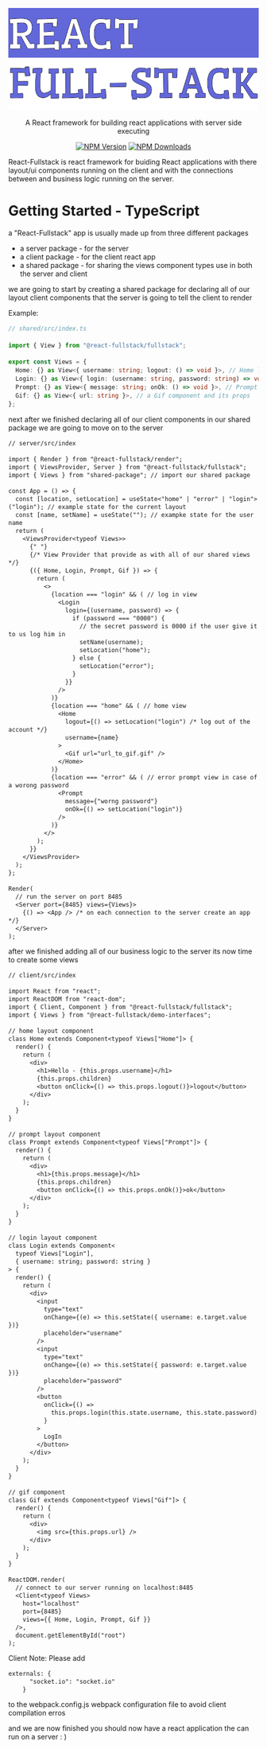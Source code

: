 [![fullstack](./assets/Logo.png)](#)

<p align="center">
  A React framework for building react applications with server side executing
</p>

<p align="center">
  <a href="https://www.npmjs.com/package/@react-fullstack/fullstack"><img alt="NPM Version" src="https://img.shields.io/npm/v/@react-fullstack/fullstack?style=for-the-badge"></a>
  <a href="https://www.npmjs.com/package/@react-fullstack/fullstack"><img alt="NPM Downloads" src="https://img.shields.io/npm/dt/@react-fullstack/fullstack?style=for-the-badge"></a>
</p>

React-Fullstack is react framework for buiding React applications with there layout/ui components running on the client and with the connections between and business logic running on the server.

# Getting Started - TypeScript

a "React-Fullstack" app is usually made up from three different packages

- a server package - for the server
- a client package - for the client react app
- a shared package - for sharing the views component types use in both the server and client

we are going to start by creating a shared package for declaring all of our layout client components that the server is going to tell the client to render

Example:

```ts
// shared/src/index.ts

import { View } from "@react-fullstack/fullstack";

export const Views = {
  Home: {} as View<{ username: string; logout: () => void }>, // Home layout component and its props
  Login: {} as View<{ login: (username: string, password: string) => void }>, // Login layout component and its props
  Prompt: {} as View<{ message: string; onOk: () => void }>, // Prompt layout component and its props
  Gif: {} as View<{ url: string }>, // a Gif component and its props
};
```

next after we finished declaring all of our client components in our shared package we are going to move on to the server

```tsx
// server/src/index

import { Render } from "@react-fullstack/render";
import { ViewsProvider, Server } from "@react-fullstack/fullstack";
import { Views } from "shared-package"; // import our shared package

const App = () => {
  const [location, setLocation] = useState<"home" | "error" | "login">("login"); // example state for the current layout
  const [name, setName] = useState(""); // exampke state for the user name
  return (
    <ViewsProvider<typeof Views>>
      {" "}
      {/* View Provider that provide as with all of our shared views  */}
      {({ Home, Login, Prompt, Gif }) => {
        return (
          <>
            {location === "login" && ( // log in view
              <Login
                login={(username, password) => {
                  if (password === "0000") {
                    // the secret password is 0000 if the user give it to us log him in
                    setName(username);
                    setLocation("home");
                  } else {
                    setLocation("error");
                  }
                }}
              />
            )}
            {location === "home" && ( // home view
              <Home
                logout={() => setLocation("login") /* log out of the account */}
                username={name}
              >
                <Gif url="url_to_gif.gif" />
              </Home>
            )}
            {location === "error" && ( // error prompt view in case of a worong password
              <Prompt
                message={"worng password"}
                onOk={() => setLocation("login")}
              />
            )}
          </>
        );
      }}
    </ViewsProvider>
  );
};

Render(
  // run the server on port 8485
  <Server port={8485} views={Views}>
    {() => <App /> /* on each connection to the server create an app */}
  </Server>
);
```

after we finished adding all of our business logic to the server its now time to create some views

```tsx
// client/src/index

import React from "react";
import ReactDOM from "react-dom";
import { Client, Component } from "@react-fullstack/fullstack";
import { Views } from "@react-fullstack/demo-interfaces";

// home layout component
class Home extends Component<typeof Views["Home"]> {
  render() {
    return (
      <div>
        <h1>Hello - {this.props.username}</h1>
        {this.props.children}
        <button onClick={() => this.props.logout()}>logout</button>
      </div>
    );
  }
}

// prompt layout component
class Prompt extends Component<typeof Views["Prompt"]> {
  render() {
    return (
      <div>
        <h1>{this.props.message}</h1>
        {this.props.children}
        <button onClick={() => this.props.onOk()}>ok</button>
      </div>
    );
  }
}

// login layout component
class Login extends Component<
  typeof Views["Login"],
  { username: string; password: string }
> {
  render() {
    return (
      <div>
        <input
          type="text"
          onChange={(e) => this.setState({ username: e.target.value })}
          placeholder="username"
        />
        <input
          type="text"
          onChange={(e) => this.setState({ password: e.target.value })}
          placeholder="password"
        />
        <button
          onClick={() =>
            this.props.login(this.state.username, this.state.password)
          }
        >
          LogIn
        </button>
      </div>
    );
  }
}

// gif component
class Gif extends Component<typeof Views["Gif"]> {
  render() {
    return (
      <div>
        <img src={this.props.url} />
      </div>
    );
  }
}

ReactDOM.render(
  // connect to our server running on localhost:8485
  <Client<typeof Views>
    host="localhost"
    port={8485}
    views={{ Home, Login, Prompt, Gif }}
  />,
  document.getElementById("root")
);
```

Client Note: Please add
```
externals: {
      "socket.io": "socket.io"
    }
```
to the webpack.config.js webpack configuration file to avoid client compilation erros

and we are now finished you should now have a react application the can run on a server : )
